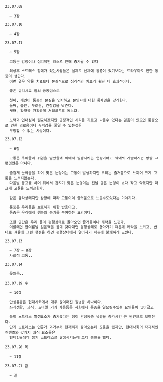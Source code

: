 `23.07.08`
  ```
    ~ 3장
  ```
`23.07.10`

  ```
    ~ 4장
  ```
`23.07.11`

  ```
    ~ 5장

    고틍은 감정이나 심리적인 요소로 인해 증가될 수 있다

    외상후 스트레스 장애가 있는사람들은 실제로 신체에 통증이 있기보다는 트라우마로 인한 통증이 생긴다.
    이런 경우 약물 치료보다 본질적으로 심리적인 치료가 훨씬 더 효과적이다.

    좋은 심리치료 들의 공통점으로

    첫째, 개인이 통증의 본질을 인지하고 본인ㄴ에 대한 통제권을 갖게한다.
    둘째, 불안, 두려움, 긴장감을 낮츤다.
    셋째, 감정을 건강하게 처리하도록 돕는다.

    노력과 인내심이 필요하겠지만 긍정적인 시각을 기르고 나을수 있다는 믿음이 있으면 통증으로 인한 괴로움이나 무력감을 줄일 수 있는것은
    부정할 수 없는 사실이다.
  ```
`23.07.12`

  ```
    ~ 6장

    고통은 우리몸이 위협을 받았을때 뇌에서 발생시키는 현상이라고 책에서 기술하지만 항상 그런것만은 아니다.

    즐겁게 눈싸움을 하며 맞은 눈덩이는 고통이 발생하지만 우리는 즐거움으로 느끼며 크게 고통을 느끼지않는다.
    다음날 등교를 하며 뒤에서 갑자기 맞은 눈덩이는 전날 맞은 눈덩이 보다 작고 약했지만 더 크게 고통을 느끼곤한다.

    같은 감각상태지만 상황에 따라 고통이이 즐거움으로 느낄수도있다는 이야기다.

    통증은 우리몸을 보호하기 위한 반응이고,
    통증은 우리에게 행동의 동기를 부여하는 요인이다.

    또한 인간은 우리 몸이 평행상태로 돌아오면 즐거움이나 쾌락을 느낀다.
    이를테면 한여름날 얼음팩을 몸에 갖다대면 평행상태로 돌아가기 떄문에 쾌락을 느끼고, 반대로 겨울에 그런 행동을 하면 평행상태에서 멀어지기 때문에 불쾌하게 느낀다.
  ```
`23.07.13`

  ```
    ~ 7장 ~ 8장
    사회적 고통..
  ```
`23.07.14`

  ```
    못읽음..
  ```
`23.07.19 수`

  ```
    ~ 10장

    만성통증은 현대사회에서 매우 많이퍼진 질병중 하나이다.
    좌식생활, 과식, 모바일 기기 사용등등 사회에서 통증을 일으킬수있는 요인들이 많아졌고

    특히 스트레스 발생요소가 증가했다는 점이 만성통증 유발을 증가시킨 큰 원인으로 보여진다.
    단기 스트레스는 인류가 과거부터 현재까지 살아오는데 도움을 줬지만, 현대사회의 자극적인 컨텐츠와 갖가지 과식 요소들은
    현대인들에게 장기 스트레스를 발생시키는데 크게 공헌을 했다.

  ```
`23.07.20 목`

  ```
    ~ 11장
  ```
  `23.07.21 금`

  ```
    ~ 끝
  ```

